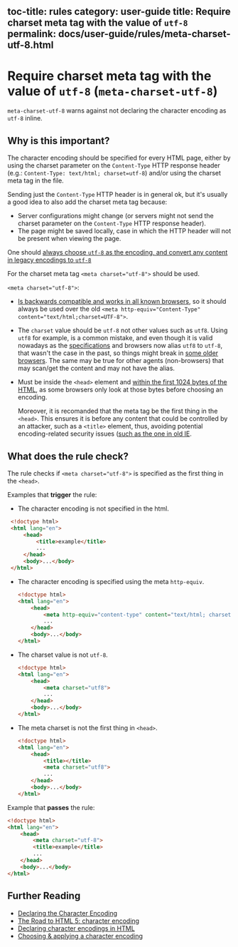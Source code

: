 toc-title: rules
category: user-guide
title: Require charset meta tag with the value of `utf-8`
permalink: docs/user-guide/rules/meta-charset-utf-8.html
---
# Require charset meta tag with the value of `utf-8` (`meta-charset-utf-8`)

`meta-charset-utf-8` warns against not declaring the character encoding
as `utf-8` inline.

## Why is this important?

The character encoding should be specified for every HTML page, either
by using the charset parameter on the `Content-Type` HTTP response
header (e.g.: `Content-Type: text/html; charset=utf-8`) and/or using
the charset meta tag in the file.

Sending just the `Content-Type` HTTP header is in general ok, but it's
usually a good idea to also add the charset meta tag because:

* Server configurations might change (or servers might not send the
  charset parameter on the `Content-Type` HTTP response header).
* The page might be saved locally, case in which the HTTP header will
  not be present when viewing the page.

One should [always choose `utf-8` as the encoding, and convert any
content in legacy encodings to `utf-8`](https://www.w3.org/International/questions/qa-choosing-encodings#useunicode)

For the charset meta tag `<meta charset="utf-8">` should be used.

`<meta charset="utf-8">`:

* [Is backwards compatible and works in all known
   browsers](https://blog.whatwg.org/the-road-to-html-5-character-encoding),
   so it should always be used over the old
  `<meta http-equiv="Content-Type" content="text/html;charset=UTF-8">`.

* The `charset` value should be `utf-8` not other values such as `utf8`.
  Using `utf8` for example, is a common mistake, and even though it is
  valid nowadays as the [specifications](https://encoding.spec.whatwg.org/#names-and-labels)
  and browsers now alias `utf8` to `utf-8`, that wasn't the case in the
  past, so things might break in [some older
  browsers](https://twitter.com/jacobrossi/status/591435377291866112).
  The same may be true for other agents (non-browsers) that may scan/get
  the content and may not have the alias.

* Must be inside the `<head>` element and [within the first 1024
  bytes of the HTML](https://html.spec.whatwg.org/multipage/semantics.html#charset),
  as some browsers only look at those bytes before choosing an encoding.

  Moreover, it is recomanded that the meta tag be the first thing
  in the `<head>`. This ensures it is before any content that could
  be controlled by an attacker, such as a `<title>` element, thus,
  avoiding potential encoding-related security issues ([such as the
  one in old IE](https://msdn.microsoft.com/en-us/library/dd565635.aspx).

## What does the rule check?

The rule checks if `<meta charset="utf-8">` is specified as the first
thing in the `<head>`.

Examples that **trigger** the rule:

* The character encoding is not specified in the html.

 ```html
  <!doctype html>
  <html lang="en">
      <head>
          <title>example</title>
          ...
      </head>
      <body>...</body>
  </html>
  ```

* The character encoding is specified using the meta `http-equiv`.

  ```html
  <!doctype html>
  <html lang="en">
      <head>
          <meta http-equiv="content-type" content="text/html; charset=utf-8">
          ...
      </head>
      <body>...</body>
  </html>
  ```

* The charset value is not `utf-8`.

  ```html
  <!doctype html>
  <html lang="en">
      <head>
          <meta charset="utf8">
          ...
      </head>
      <body>...</body>
  </html>
  ```

* The meta charset is not the first thing in `<head>`.

  ```html
  <!doctype html>
  <html lang="en">
      <head>
          <title></title>
          <meta charset="utf8">
          ...
      </head>
      <body>...</body>
  </html>
  ```

Example that **passes** the rule:

```html
<!doctype html>
<html lang="en">
    <head>
        <meta charset="utf-8">
        <title>example</title>
        ...
    </head>
    <body>...</body>
</html>
```

## Further Reading

* [Declaring the Character Encoding](https://blog.whatwg.org/meta-charset)
* [The Road to HTML 5: character encoding](https://blog.whatwg.org/the-road-to-html-5-character-encoding)
* [Declaring character encodings in HTML](https://www.w3.org/International/questions/qa-html-encoding-declarations.en)
* [Choosing & applying a character encoding](https://www.w3.org/International/questions/qa-choosing-encodings)
